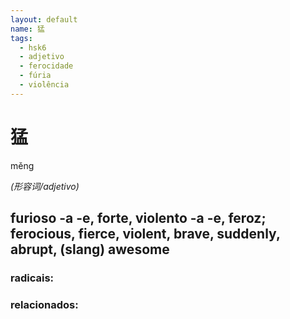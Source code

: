 ```yaml
--- 
layout: default
name: 猛 
tags: 
  - hsk6
  - adjetivo
  - ferocidade
  - fúria
  - violência
--- 
```

# 猛 
měng  
 
*(形容词/adjetivo)*  
## furioso -a -e, forte, violento -a -e, feroz; ferocious, fierce, violent, brave, suddenly, abrupt, (slang) awesome 
### radicais: 
### relacionados: 
